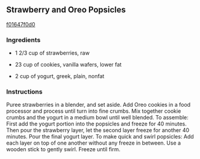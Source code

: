 ## Strawberry and Oreo Popsicles

[f01647f0d0](https://recipeland.com/recipe/v/strawberry-oreo-popsicles--52338)

### Ingredients

 - 1 2/3 cup of strawberries, raw

 - 23 cup of cookies, vanilla wafers, lower fat

 - 2 cup of yogurt, greek, plain, nonfat

### Instructions

Puree strawberries in a blender, and set aside. Add Oreo cookies in a food processor and process until turn into fine crumbs. Mix together cookie crumbs and the yogurt in a medium bowl until well blended. To assemble: First add the yogurt portion into the popsicles and freeze for 40 minutes. Then pour the strawberry layer, let the second layer freeze for another 40 minutes. Pour the final yogurt layer. To make quick and swirl popsicles: Add each layer on top of one another without any freeze in between. Use a wooden stick to gently swirl. Freeze until firm.